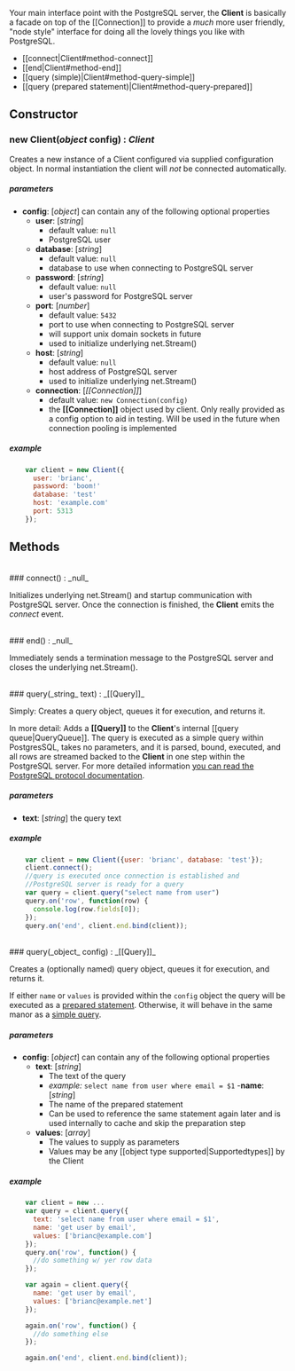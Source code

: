 Your main interface point with the PostgreSQL server, the __Client__ is basically a facade on top of the [[Connection]] to provide a _much_ more user friendly, "node style" interface for doing all the lovely things you like with PostgreSQL.

- [[connect|Client#method-connect]]
- [[end|Client#method-end]]
- [[query (simple)|Client#method-query-simple]]
- [[query (prepared statement)|Client#method-query-prepared]]

## Constructor

### new Client(_object_ config) : _Client_

Creates a new instance of a Client configured via supplied configuration object.  In normal instantiation the client will _not_ be connected automatically.

##### parameters

- __config__: [_object_] can contain any of the following optional properties
  - __user__: [_string_] 
    - default value: `null`
    - PostgreSQL user
  - __database__: [_string_] 
    - default value: `null`
    - database to use when connecting to PostgreSQL server
  - __password__: [_string_]
    - default value: `null`
    - user's password for PostgreSQL server
  - __port__: [_number_] 
    - default value: `5432`
    - port to use when connecting to PostgreSQL server
    - will support unix domain sockets in future
    - used to initialize underlying net.Stream()
  - __host__: [_string_]
    - default value: `null`
    - host address of PostgreSQL server
    - used to initialize underlying net.Stream()
  - __connection__: [_[[Connection]]_]
    - default value: `new Connection(config)`
    - the __[[Connection]]__ object used by client.  Only really provided as a config option to aid in testing.  Will be used in the future when connection pooling is implemented

##### example

```javascript
    var client = new Client({
      user: 'brianc',
      password: 'boom!'
      database: 'test'
      host: 'example.com'
      port: 5313
    });
```

## Methods

<div id="method-connect">&nbsp;</div>
### connect() : _null_

Initializes underlying net.Stream() and startup communication with PostgreSQL server.  Once the connection is finished, the __Client__ emits the _connect_ event.

<div id="method-end">&nbsp;</div>
### end() : _null_

Immediately sends a termination message to the PostgreSQL server and closes the underlying net.Stream().

<div id="method-query-simple">&nbsp;</div>
### query(_string_ text) : _[[Query]]_

Simply: Creates a query object, queues it for execution, and returns it.

In more detail: Adds a __[[Query]]__ to the __Client__'s internal [[query queue|QueryQueue]].  The query is executed as a simple query within PostgresSQL, takes no parameters, and it is parsed, bound, executed, and all rows are streamed backed to the __Client__ in one step within the PostgreSQL server.  For more detailed information [you can read the PostgreSQL protocol documentation](http://developer.postgresql.org/pgdocs/postgres/protocol-flow.html#AEN87085).

##### parameters

 - __text__: [_string_] the query text

##### example

```javascript
    var client = new Client({user: 'brianc', database: 'test'});
    client.connect();
    //query is executed once connection is established and
    //PostgreSQL server is ready for a query
    var query = client.query("select name from user")
    query.on('row', function(row) {
      console.log(row.fields[0]);
    });
    query.on('end', client.end.bind(client));
```

<div id="method-query-prepared">&nbsp;</div>
### query(_object_ config) : _[[Query]]_

Creates a (optionally named) query object, queues it for execution, and returns it.

If either `name` or `values` is provided within the `config` object the query will be executed as a <a href="Query#prepared-statement">prepared statement</a>.  Otherwise, it will behave in the same manor as a <a href="#method-query-simple">simple query</a>.

##### parameters
- __config__: [_object_] can contain any of the following optional properties
  - __text__: [_string_] 
    - The text of the query
    - _example:_ `select name from user where email = $1`
  -__name__: [_string_]
    - The name of the prepared statement
    - Can be used to reference the same statement again later and is used internally to cache and skip the preparation step
  - __values__: [_array_]
    - The values to supply as parameters
    - Values may be any [[object type supported|Supportedtypes]] by the Client

##### example

```javascript
    var client = new ...
    var query = client.query({
      text: 'select name from user where email = $1',
      name: 'get user by email',
      values: ['brianc@example.com']
    });
    query.on('row', function() {
      //do something w/ yer row data
    });

    var again = client.query({
      name: 'get user by email',
      values: ['brianc@example.net']
    });

    again.on('row', function() {
      //do something else
    });

    again.on('end', client.end.bind(client));

```
